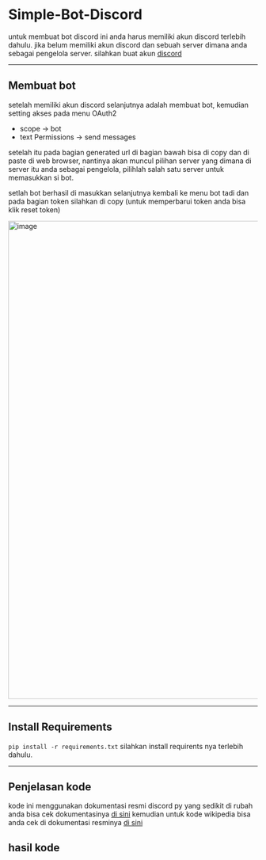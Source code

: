 # Simple-Bot-Discord

untuk membuat bot discord ini anda harus memiliki akun discord terlebih dahulu. jika belum memiliki akun discord dan sebuah server dimana anda sebagai pengelola server.
silahkan buat akun [discord](https://discord)

---

## Membuat bot
setelah memiliki akun discord selanjutnya adalah membuat bot, kemudian setting akses pada menu OAuth2 
- scope -> bot
- text Permissions -> send messages

setelah itu pada bagian generated url di bagian bawah bisa di copy dan di paste di web browser, nantinya akan muncul pilihan server yang dimana di server itu anda sebagai pengelola, pilihlah salah satu server untuk memasukkan si bot. 

setlah bot berhasil di masukkan selanjutnya kembali ke menu bot tadi dan pada bagian token silahkan di copy (untuk memperbarui token anda bisa klik reset token)

<img width="1899" height="966" alt="image" src="https://github.com/user-attachments/assets/e9909364-1a93-4592-b5de-5b66d87d98df" />

---

## Install Requirements
``` pip install -r requirements.txt ```
silahkan install requirents nya terlebih dahulu.

---

## Penjelasan kode
kode ini menggunakan dokumentasi resmi discord py yang sedikit di rubah anda bisa cek dokumentasinya [di sini](https://pypi.org/project/discord.py/)
kemudian untuk kode wikipedia bisa anda cek di dokumentasi resminya [di sini](https://pypi.org/project/discord.py/)

## hasil kode

